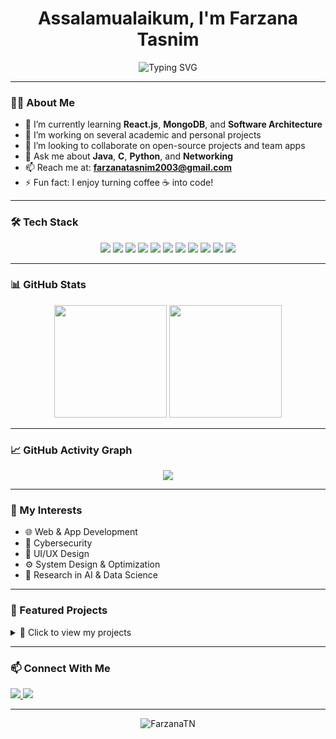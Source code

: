 <h1 align="center">Assalamualaikum, I'm Farzana Tasnim</h1>

<p align="center">
  <img src="https://readme-typing-svg.herokuapp.com?font=Fira+Code&duration=4000&pause=1000&color=00AEEF&center=true&vCenter=true&lines=Computer+Science+Student;Aspiring+Full-Stack+Developer;Lifelong+Learner+%F0%9F%93%9A;Passionate+about+Coding+%F0%9F%92%BB" alt="Typing SVG" />
</p>

---

### 👩‍💻 About Me

- 🌱 I’m currently learning **React.js**, **MongoDB**, and **Software Architecture**
- 🔭 I’m working on several academic and personal projects
- 👯 I’m looking to collaborate on open-source projects and team apps
- 💬 Ask me about **Java**, **C**, **Python**, and **Networking**
- 📫 Reach me at: **farzanatasnim2003@gmail.com**
- ⚡ Fun fact: I enjoy turning coffee ☕ into code!

---

### 🛠️ Tech Stack

<p align="center">
  <img src="https://img.shields.io/badge/C-A8B9CC?style=for-the-badge&logo=c&logoColor=white" />
  <img src="https://img.shields.io/badge/Java-ED8B00?style=for-the-badge&logo=java&logoColor=white" />
  <img src="https://img.shields.io/badge/Python-3776AB?style=for-the-badge&logo=python&logoColor=white" />
  <img src="https://img.shields.io/badge/Flutter-02569B?style=for-the-badge&logo=flutter&logoColor=white" />
  <img src="https://img.shields.io/badge/Firebase-FFCA28?style=for-the-badge&logo=firebase&logoColor=black" />
  <img src="https://img.shields.io/badge/MongoDB-4EA94B?style=for-the-badge&logo=mongodb&logoColor=white" />
  <img src="https://img.shields.io/badge/Linux-FCC624?style=for-the-badge&logo=linux&logoColor=black" />
  <img src="https://img.shields.io/badge/Supabase-3ECF8E?style=for-the-badge&logo=supabase&logoColor=white" />
  <img src="https://img.shields.io/badge/MySQL-4479A1?style=for-the-badge&logo=mysql&logoColor=white" />
  <img src="https://img.shields.io/badge/Next.js-000000?style=for-the-badge&logo=next.js&logoColor=white" />
  <img src="https://img.shields.io/badge/React-61DAFB?style=for-the-badge&logo=react&logoColor=black" />
</p>

---

### 📊 GitHub Stats

<p align="center">
  <img height="180" src="https://github-readme-stats.vercel.app/api?username=FarzanaTN&show_icons=true&theme=tokyonight&count_private=true" />
  <img height="180" src="https://github-readme-stats.vercel.app/api/top-langs/?username=FarzanaTN&layout=compact&theme=tokyonight" />
</p>

---


### 📈 GitHub Activity Graph

<p align="center">
  <img src="https://github-readme-activity-graph.vercel.app/graph?username=FarzanaTN&theme=tokyo-night&area=true&hide_border=true" />
</p>

---

### 🧠 My Interests

- 🌐 Web & App Development  
- 🔐 Cybersecurity  
- 📱 UI/UX Design  
- ⚙️ System Design & Optimization  
- 🧪 Research in AI & Data Science  

---

### 🌟 Featured Projects

<details>
  <summary>📁 Click to view my projects</summary>

  <ul>
    <li>🎮 <strong>Cosmo Shooter Game</strong> – SDL2-based shooter in C [🔗 <a href="https://github.com/FarzanaTN/cosmo_shooter">GitHub</a>]</li>
    <li>🏨 <strong>Hotel Management System</strong> – Java Swing-based UI system [🔗 <a href="https://github.com/FarzanaTN/HotelManagementSystem">GitHub</a>]</li>
    <li>🛎️ <strong>Hotel Management (DBMS)</strong> – MySQL backend project [🔗 <a href="https://github.com/FarzanaTN/Hms_Dbms">GitHub</a>]</li>
    <li>📱 <strong>LearnLoop</strong> – Flutter app for collaborative learning [🔗 <a href="https://github.com/FarzanaTN/learnloop">GitHub</a>]</li>
    <li>💊 <strong>MedWise</strong> – Medical management with Next.js [🔗 <a href="https://github.com/FarzanaTN/MedWise">GitHub</a>]</li>
  </ul>

</details>

---

### 📫 Connect With Me

<p align="left">
  <a href="mailto:farzanatn@protonmail.com">
    <img src="https://img.shields.io/badge/Email-D14836?style=for-the-badge&logo=gmail&logoColor=white" />
  </a>
  <a href="https://github.com/FarzanaTN">
    <img src="https://img.shields.io/badge/GitHub-black?style=for-the-badge&logo=github&logoColor=white" />
  </a>
</p>

---

<p align="center">
  <img src="https://komarev.com/ghpvc/?username=FarzanaTN&label=Profile+Views&color=0e75b6&style=flat" alt="FarzanaTN" />
</p>
